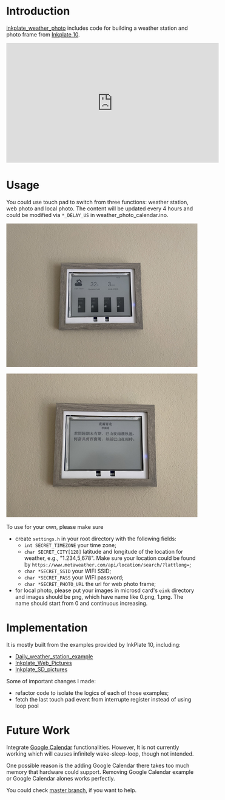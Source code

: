 # Introduction

[inkplate_weather_photo](https://github.com/zhangtemplar/inkplate_weather_photo) includes code for building a weather station and photo frame from [Inkplate 10](https://inkplate.readthedocs.io/).

<iframe width="560" height="315" src="https://www.youtube.com/embed/PXjKgfOjtBk" title="YouTube video player" frameborder="0" allow="accelerometer; autoplay; clipboard-write; encrypted-media; gyroscope; picture-in-picture" allowfullscreen></iframe>

# Usage

You could use touch pad to switch from three functions: weather station, web photo and local photo. The content will be updated every 4 hours and could be modified via `*_DELAY_US` in weather_photo_calendar.ino.

![IMG_2002](https://raw.githubusercontent.com/zhangtemplar/zhangtemplar.github.io/master/uPic/2021_07_18_17_20_04_IMG_2002.jpg)

![IMG_2003](https://raw.githubusercontent.com/zhangtemplar/zhangtemplar.github.io/master/uPic/2021_07_18_17_20_14_IMG_2003.jpg)

To use for your own, please make sure
- create `settings.h` in your root directory with the following fields:
  - `int SECRET_TIMEZONE` your time zone;
  - `char SECRET_CITY[128]` latitude and longitude of the location for weather, e.g., "1.234,5,678". Make sure your location could be found by `https://www.metaweather.com/api/location/search/?lattlong=`;
  - `char *SECRET_SSID` your WIFI SSID;
  - `char *SECRET_PASS` your WIFI password;
  - `char *SECRET_PHOTO_URL` the url for web photo frame;
- for local photo, please put your images in microsd card's `eink` directory and images should be png, which have name like 0.png, 1.png. The name should start from 0 and continuous increasing.

# Implementation

It is mostly built from the examples provided by InkPlate 10, including:

- [Daily_weather_station_example](https://github.com/e-radionicacom/Inkplate-Arduino-library/tree/master/examples/Inkplate10/Projects/Daily_weather_station_example)
- [Inkplate_Web_Pictures](https://github.com/e-radionicacom/Inkplate-Arduino-library/tree/master/examples/Inkplate10/Projects/Image_frame)
- [Inkplate_SD_pictures](https://github.com/e-radionicacom/Inkplate-Arduino-library/tree/master/examples/Inkplate10/Advanced_Inkplate_Features/Inkplate_SD_pictures)

Some of important changes I made:

- refactor code to isolate the logics of each of those examples;
- fetch the last touch pad event from interrupte register instead of using loop pool

# Future Work

Integrate [Google Calendar](https://github.com/e-radionicacom/Inkplate-Arduino-library/tree/master/examples/Inkplate10/Projects/Google_calendar_example) functionalities. However, It is not currently working which will causes infinitely wake-sleep-loop, though not intended.

One possible reason is the adding Google Calendar there takes too much memory that hardware could support. Removing Google Calendar example or Google Calendar alones works perfectly.

You could check [master branch](https://github.com/zhangtemplar/inkplate_weather_photo/tree/master), if you want to help.